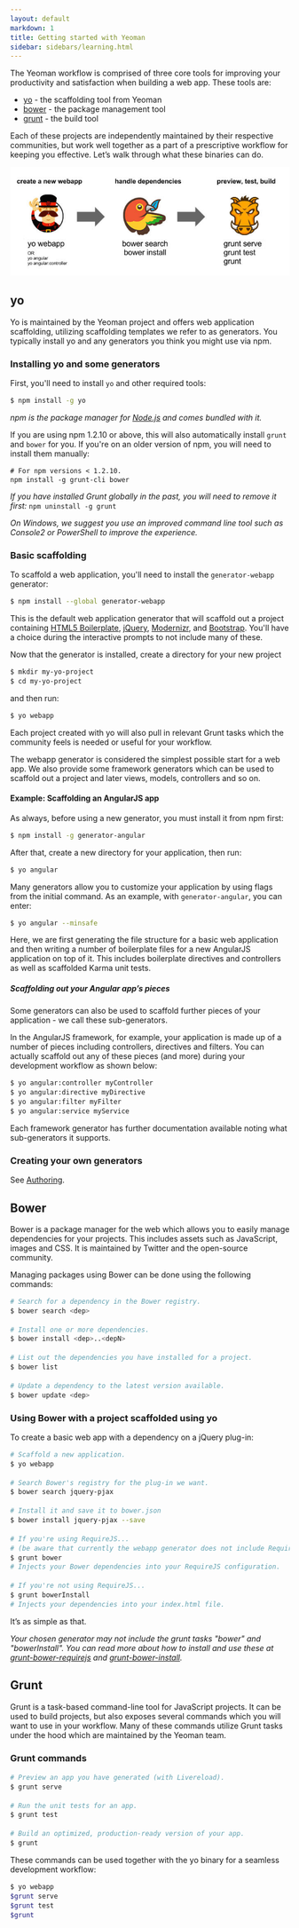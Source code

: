 ```yaml
---
layout: default
markdown: 1
title: Getting started with Yeoman
sidebar: sidebars/learning.html
---
```


The Yeoman workflow is comprised of three core tools for improving your productivity and satisfaction when building a web app. These tools are:

* [yo](https://github.com/yeoman/yo) - the scaffolding tool from Yeoman
* [bower](http://bower.io) - the package management tool
* [grunt](http://gruntjs.com) - the build tool

Each of these projects are independently maintained by their respective communities, but work well together as a part of a prescriptive workflow for keeping you effective. Let’s walk through what these binaries can do.

<p class="toolset">
  <img class="full" src="/assets/img/workflow.jpg">
</p>

## yo

Yo is maintained by the Yeoman project and offers web application scaffolding, utilizing scaffolding templates we refer to as generators. You typically install yo and any generators you think you might use via npm.

### Installing yo and some generators

First, you'll need to install `yo` and other required tools:

```sh
$ npm install -g yo
```

*npm is the package manager for [Node.js](http://nodejs.org/) and comes bundled with it.*

If you are using npm 1.2.10 or above, this will also automatically install `grunt` and `bower` for you. If you're on an older version of npm, you will need to install them manually:

```
# For npm versions < 1.2.10.
npm install -g grunt-cli bower
```

*If you have installed Grunt globally in the past, you will need to remove it first:* `npm uninstall -g grunt`

*On Windows, we suggest you use an improved command line tool such as Console2 or PowerShell to improve the experience.*


### Basic scaffolding

To scaffold a web application, you'll need to install the `generator-webapp` generator:

```sh
$ npm install --global generator-webapp
```

This is the default web application generator that will scaffold out a project containing [HTML5 Boilerplate](http://html5boilerplate.com), [jQuery](http://jquery.com), [Modernizr](http://modernizr.com), and [Bootstrap](http://twbs.github.io/bootstrap). You'll have a choice during the interactive prompts to not include many of these.

Now that the generator is installed, create a directory for your new project

```sh
$ mkdir my-yo-project
$ cd my-yo-project
```

and then run:

```sh
$ yo webapp
```

Each project created with yo will also pull in relevant Grunt tasks which the community feels is needed or useful for your workflow.

The webapp generator is considered the simplest possible start for a web app. We also provide some framework generators which can be used to scaffold out a project and later views, models, controllers and so on.


#### Example: Scaffolding an AngularJS app

As always, before using a new generator, you must install it from npm first:

```sh
$ npm install -g generator-angular
```

After that, create a new directory for your application, then run:

```sh
$ yo angular
```

Many generators allow you to customize your application by using flags from the initial command. As an example, with `generator-angular`, you can enter:

```sh
$ yo angular --minsafe
```

Here, we are first generating the file structure for a basic web application and then writing a number of boilerplate files for a new AngularJS application on top of it. This includes boilerplate directives and controllers as well as scaffolded Karma unit tests.


##### Scaffolding out your Angular app’s pieces

Some generators can also be used to scaffold further pieces of your application - we call these sub-generators.

In the AngularJS framework, for example, your application is made up of a number of pieces including controllers, directives and filters. You can actually scaffold out any of these pieces (and more) during your development workflow as shown below:

```sh
$ yo angular:controller myController
$ yo angular:directive myDirective
$ yo angular:filter myFilter
$ yo angular:service myService
```

Each framework generator has further documentation available noting what sub-generators it supports.

### Creating your own generators

See [Authoring](/authoring).


## Bower

Bower is a package manager for the web which allows you to easily manage dependencies for your projects. This includes assets such as JavaScript, images and CSS. It is maintained by Twitter and the open-source community.

Managing packages using Bower can be done using the following commands:

```sh
# Search for a dependency in the Bower registry.
$ bower search <dep>

# Install one or more dependencies.
$ bower install <dep>..<depN>

# List out the dependencies you have installed for a project.
$ bower list

# Update a dependency to the latest version available.
$ bower update <dep>
```

### Using Bower with a project scaffolded using yo

To create a basic web app with a dependency on a jQuery plug-in:

```sh
# Scaffold a new application.
$ yo webapp

# Search Bower's registry for the plug-in we want.
$ bower search jquery-pjax

# Install it and save it to bower.json
$ bower install jquery-pjax --save

# If you're using RequireJS...
# (be aware that currently the webapp generator does not include RequireJS and the following command only applies to generators that do)
$ grunt bower
# Injects your Bower dependencies into your RequireJS configuration.

# If you're not using RequireJS...
$ grunt bowerInstall
# Injects your dependencies into your index.html file.
```

It’s as simple as that.

*Your chosen generator may not include the grunt tasks "bower" and "bowerInstall". You can read more about how to install and use these at [grunt-bower-requirejs](https://github.com/yeoman/grunt-bower-requirejs) and [grunt-bower-install](https://github.com/stephenplusplus/grunt-bower-install).*


## Grunt

Grunt is a task-based command-line tool for JavaScript projects. It can be used to build projects, but also exposes several commands which you will want to use in your workflow. Many of these commands utilize Grunt tasks under the hood which are maintained by the Yeoman team.

### Grunt commands

```sh
# Preview an app you have generated (with Livereload).
$ grunt serve

# Run the unit tests for an app.
$ grunt test

# Build an optimized, production-ready version of your app.
$ grunt
```

These commands can be used together with the yo binary for a seamless development workflow:

```sh
$ yo webapp
$grunt serve
$grunt test
$grunt
```

